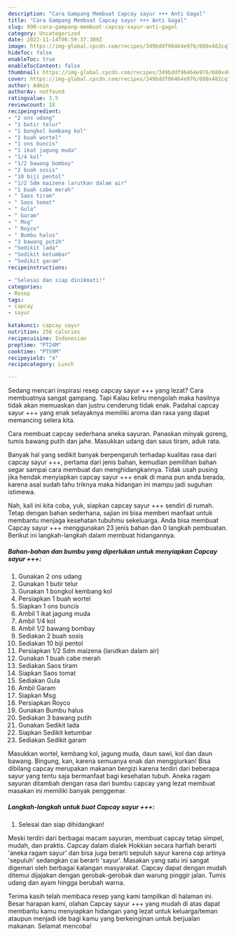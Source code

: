 ```yaml
---
description: "Cara Gampang Membuat Capcay sayur +++ Anti Gagal"
title: "Cara Gampang Membuat Capcay sayur +++ Anti Gagal"
slug: 990-cara-gampang-membuat-capcay-sayur-anti-gagal
category: Uncategorized
date: 2022-11-14T06:59:37.309Z
image: https://img-global.cpcdn.com/recipes/349bddf96464e976/680x482cq70/capcay-sayur-foto-resep-utama.jpg
hideToc: false
enableToc: true
enableTocContent: false
thumbnail: https://img-global.cpcdn.com/recipes/349bddf96464e976/680x482cq70/capcay-sayur-foto-resep-utama.jpg
cover: https://img-global.cpcdn.com/recipes/349bddf96464e976/680x482cq70/capcay-sayur-foto-resep-utama.jpg
author: Admin
authorAv: notfound
ratingvalue: 3.5
reviewcount: 18
recipeingredient:
- "2 ons udang"
- "1 butir telur"
- "1 bongkol kembang kol"
- "1 buah wortel"
- "1 ons buncis"
- "1 ikat jagung muda"
- "1/4 kol"
- "1/2 bawang bombay"
- "2 buah sosis"
- "10 biji pentol"
- "1/2 Sdm maizena larutkan dalam air"
- "1 buah cabe merah"
- " Saos tiram"
- " Saos tomat"
- " Gula"
- " Garam"
- " Msg"
- " Royco"
- " Bumbu halus"
- "3 bawang putih"
- "Sedikit lada"
- "Sedikit ketumbar"
- "Sedikit garam"
recipeinstructions:

- "Selesai dan siap dinikmati!"
categories:
- Resep
tags:
- capcay
- sayur

katakunci: capcay sayur 
nutrition: 258 calories
recipecuisine: Indonesian
preptime: "PT24M"
cooktime: "PT59M"
recipeyield: "4"
recipecategory: Lunch

---
```



Sedang mencari inspirasi resep capcay sayur +++ yang lezat? Cara membuatnya sangat gampang. Tapi Kalau keliru mengolah maka hasilnya tidak akan memuaskan dan justru cenderung tidak enak. Padahal capcay sayur +++ yang enak selayaknya memiliki aroma dan rasa yang dapat memancing selera kita.


Cara membuat capcay sederhana aneka sayuran. Panaskan minyak goreng, tumis bawang putih dan jahe. Masukkan udang dan saus tiram, aduk rata.

Banyak hal yang sedikit banyak berpengaruh terhadap kualitas rasa dari capcay sayur +++, pertama dari jenis bahan, kemudian pemilihan bahan segar sampai cara membuat dan menghidangkannya. Tidak usah pusing jika hendak menyiapkan capcay sayur +++ enak di mana pun anda berada, karena asal sudah tahu triknya maka hidangan ini mampu jadi suguhan istimewa.


Nah, kali ini kita coba, yuk, siapkan capcay sayur +++ sendiri di rumah. Tetap dengan bahan sederhana, sajian ini bisa memberi manfaat untuk membantu menjaga kesehatan tubuhmu sekeluarga. Anda bisa membuat Capcay sayur +++ menggunakan 23 jenis bahan dan 0 langkah pembuatan. Berikut ini langkah-langkah dalam membuat hidangannya.

<!--inarticleads1-->

##### Bahan-bahan dan bumbu yang diperlukan untuk menyiapkan Capcay sayur +++:

1. Gunakan 2 ons udang
1. Gunakan 1 butir telur
1. Gunakan 1 bongkol kembang kol
1. Persiapkan 1 buah wortel
1. Siapkan 1 ons buncis
1. Ambil 1 ikat jagung muda
1. Ambil 1/4 kol
1. Ambil 1/2 bawang bombay
1. Sediakan 2 buah sosis
1. Sediakan 10 biji pentol
1. Persiapkan 1/2 Sdm maizena (larutkan dalam air)
1. Gunakan 1 buah cabe merah
1. Sediakan  Saos tiram
1. Siapkan  Saos tomat
1. Sediakan  Gula
1. Ambil  Garam
1. Siapkan  Msg
1. Persiapkan  Royco
1. Gunakan  Bumbu halus
1. Sediakan 3 bawang putih
1. Gunakan Sedikit lada
1. Siapkan Sedikit ketumbar
1. Sediakan Sedikit garam


Masukkan wortel, kembang kol, jagung muda, daun sawi, kol dan daun bawang. Bingung, kan, karena semuanya enak dan menggiurkan! Bisa dibilang capcay merupakan makanan bergizi karena terdiri dari beberapa sayur yang tentu saja bermanfaat bagi kesehatan tubuh. Aneka ragam sayuran ditambah dengan rasa dari bumbu capcay yang lezat membuat masakan ini memiliki banyak penggemar. 

<!--inarticleads2-->

##### Langkah-langkah untuk buat Capcay sayur +++:


1. Selesai dan siap dihidangkan!

Meski terdiri dari berbagai macam sayuran, membuat capcay tetap simpel, mudah, dan praktis. Capcay dalam dialek Hokkian secara harfiah berarti &#39;aneka ragam sayur&#39; dan bisa juga berarti sepuluh sayur karena cap artinya &#39;sepuluh&#39; sedangkan cai berarti &#39;sayur&#39;. Masakan yang satu ini sangat digemari oleh berbagai kalangan masyarakat. Capcay dapat dengan mudah ditemui dijajakan dengan gerobak-gerobak dan warung pinggir jalan. Tumis udang dan ayam hingga berubah warna. 

Terima kasih telah membaca resep yang kami tampilkan di halaman ini. Besar harapan kami, olahan Capcay sayur +++ yang mudah di atas dapat membantu kamu menyiapkan hidangan yang lezat untuk keluarga/teman ataupun menjadi ide bagi kamu yang berkeinginan untuk berjualan makanan. Selamat mencoba!
